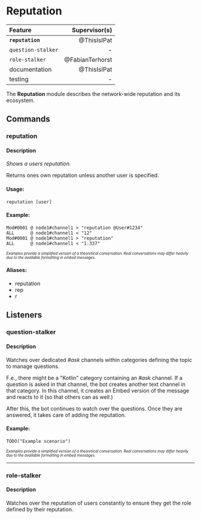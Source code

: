 # Reputation

| Feature              | Supervisor(s)   |
|:-------------------- | ---------------:|
| **``reputation``**   | @ThisIsIPat     |
| ``question-stalker`` | - |
| ``role-stalker``     | @FabianTerhorst |
| documentation        | @ThisIsIPat     |
| testing              | - |

The **Reputation** module describes the network-wide reputation and its ecosystem.

## Commands

### reputation

#### Description

_Shows a users reputation._

Returns ones own reputation unless another user is specified.

#### Usage:
```
reputation [user]
```

#### Example:
```
Mod#0001 @ node1#channel1 > "reputation @User#1234"
ALL      @ node1#channel1 < "12"
Mod#0001 @ node1#channel1 > "reputation"
ALL      @ node1#channel1 < "1.337"
```

<sub><sup>_Examples provide a simplified version of a theoretical conversation. Real conversations may differ heavily due to the available formatting in embed messages._</sup></sub>

#### Aliases:
* reputation
* rep
* r


## Listeners

### question-stalker

#### Description

Watches over dedicated _#ask_ channels within categories defining the topic to manage questions.

F.e., there might be a "Kotlin" category containing an _#ask_ channel.
If a question is asked in that channel, the bot creates another text channel
in that category.
In this channel, it creates an Embed version of the message
and reacts to it (so that others can as well.)

After this, the bot continues to watch over the questions.
Once they are answered, it takes care of adding the reputation.


#### Example:
```
TODO("Example scenario")
```

<sub><sup>_Examples provide a simplified version of a theoretical conversation. Real conversations may differ heavily due to the available formatting in embed messages._</sup></sub>

---

### role-stalker

#### Description

Watches over the reputation of users constantly to ensure they get the role defined by their reputation.